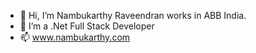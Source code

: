 - 👋 Hi, I’m Nambukarthy Raveendran works in ABB India.
- 👀 I’m a .Net Full Stack Developer
- 📫 www.nambukarthy.com


